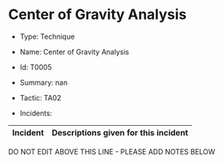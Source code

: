 # Center of Gravity Analysis

* Type: Technique

* Name: Center of Gravity Analysis

* Id: T0005

* Summary: nan

* Tactic: TA02

* Incidents:

| Incident | Descriptions given for this incident |
| -------- | -------------------- |

DO NOT EDIT ABOVE THIS LINE - PLEASE ADD NOTES BELOW